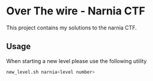 # Over The wire - Narnia CTF
This project contains my solutions to the narnia CTF.

## Usage
When starting a new level please use the following utility

```bash
new_level.sh narnia<level number>
```